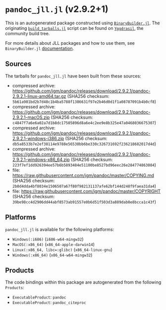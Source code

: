 # `pandoc_jll.jl` (v2.9.2+1)

This is an autogenerated package constructed using [`BinaryBuilder.jl`](https://github.com/JuliaPackaging/BinaryBuilder.jl). The originating [`build_tarballs.jl`](https://github.com/JuliaPackaging/Yggdrasil/blob/f6268f4adf695db4d047977ae3a1d5fb460a1def/P/pandoc/build_tarballs.jl) script can be found on [`Yggdrasil`](https://github.com/JuliaPackaging/Yggdrasil/), the community build tree.

For more details about JLL packages and how to use them, see `BinaryBuilder.jl` [documentation](https://juliapackaging.github.io/BinaryBuilder.jl/dev/jll/).

## Sources

The tarballs for `pandoc_jll.jl` have been built from these sources:

* compressed archive: https://github.com/jgm/pandoc/releases/download/2.9.2.1/pandoc-2.9.2.1-linux-amd64.tar.gz (SHA256 checksum: `5b61a981bd2b7d48c1b4ba5788f1386631f97e2b46d0d1f1a08787091b4b0cf8`)
* compressed archive: https://github.com/jgm/pandoc/releases/download/2.9.2.1/pandoc-2.9.2.1-macOS.zip (SHA256 checksum: `c4847f7a6e6a02a7d1b8dc17505896d8a6e4c2ee9e8b325e47a0468036675307`)
* compressed archive: https://github.com/jgm/pandoc/releases/download/2.9.2.1/pandoc-2.9.2.1-windows-i386.zip (SHA256 checksum: `db5a8533b7e2ef38114e9788e56530bb6be330c326731692f236218682017d4d`)
* compressed archive: https://github.com/jgm/pandoc/releases/download/2.9.2.1/pandoc-2.9.2.1-windows-x86_64.zip (SHA256 checksum: `223f7ef1dd926394ee57b6b5893484e51100be8527bd96eec26e284774863084`)
* file: https://raw.githubusercontent.com/jgm/pandoc/master/COPYING.md (SHA256 checksum: `2b0d4dda4bf8034e1506507a67f80f982131137afe62bf144d248f9faea31da4`)
* file: https://raw.githubusercontent.com/jgm/pandoc/master/COPYRIGHT (SHA256 checksum: `39be98cc4d2906dd44abf8573ab91557e0b6d51f503d3a889dab0e8bcca1c43f`)

## Platforms

`pandoc_jll.jl` is available for the following platforms:

* `Windows(:i686)` (`i686-w64-mingw32`)
* `MacOS(:x86_64)` (`x86_64-apple-darwin14`)
* `Linux(:x86_64, libc=:glibc)` (`x86_64-linux-gnu`)
* `Windows(:x86_64)` (`x86_64-w64-mingw32`)

## Products

The code bindings within this package are autogenerated from the following `Products`:

* `ExecutableProduct`: `pandoc`
* `ExecutableProduct`: `pandoc_citeproc`
